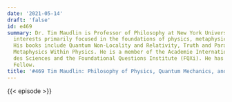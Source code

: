 ```yaml
---
date: '2021-05-14'
draft: 'false'
id: e469
summary: Dr. Tim Maudlin is Professor of Philosophy at New York University. Her has
  interests primarily focused in the foundations of physics, metaphysics, and logic.
  His books include Quantum Non-Locality and Relativity, Truth and Paradox and The
  Metaphysics Within Physics. He is a member of the Academie Internationale de Philosophie
  des Sciences and the Foundational Questions Institute (FQXi). He has been a Guggenheim
  Fellow.
title: '#469 Tim Maudlin: Philosophy of Physics, Quantum Mechanics, and Metaphysics'
---
```

{{< episode >}}
